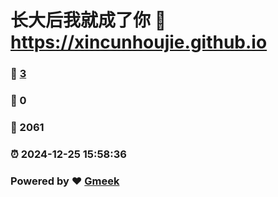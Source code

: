 # 长大后我就成了你 :link: https://xincunhoujie.github.io 
### :page_facing_up: [3](https://xincunhoujie.github.io/tag.html) 
### :speech_balloon: 0 
### :hibiscus: 2061 
### :alarm_clock: 2024-12-25 15:58:36 
### Powered by :heart: [Gmeek](https://github.com/Meekdai/Gmeek)
